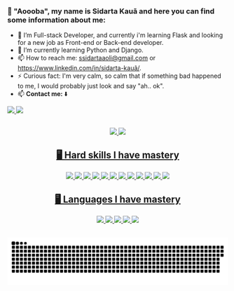 ### 👋 "Aoooba", my name is Sidarta Kauã and here you can find some information about me:

- 🔭 I’m Full-stack Developer, and currently i'm learning Flask and looking for a new job as Front-end or Back-end developer.
- 🌱 I’m currently learning Python and Django.
- 📫 How to reach me: ssidartaaoli@gmail.com or https://www.linkedin.com/in/sidarta-kauã/.
- ⚡ Curious fact: I'm very calm, so calm that if something bad happened to me, I would probably just look and say "ah.. ok".
- 📫 <strong>Contact me: </strong> ⬇️

</div>
  <a href="https://www.linkedin.com/in/sidarta-kauã/" target="_blank">
<img src="https://img.shields.io/badge/-LinkedIn-%230077B5?style=for-the-badge&logo=linkedin&logoColor=white" target="_blank">
</a>
  <a href="https://www.instagram.com/yssidartaa/" target="_blank">
<img src="https://img.shields.io/badge/-Instagram-%23E4405F?style=for-the-badge&logo=instagram&logoColor=white" target="_blank">
</a>
</div>

##

<div align="center">
  <a href="https://github.com/ssidartaa">
  <img height="200px" src="https://github-readme-stats.vercel.app/api?username=ssidartaa&show_icons=true&theme=shades-of-purple&include_all_commits=true&count_private=true"/>
  <img height="200px" src="https://github-readme-stats.vercel.app/api/top-langs/?username=ssidartaa&layout=compact&langs_count=7&theme=shades-of-purple"/>
</div>

<div align="center">
  <h2> 🖥️ Hard skills I have mastery </h2>
	
  <img src="https://img.shields.io/badge/-html-E34F26?logo=html5&logoColor=white&style=for-the-badge" />
  <img src="https://img.shields.io/badge/-css-1572B6?logo=css3&logoColor=white&style=for-the-badge" />
  <img src="https://img.shields.io/badge/-reactjs-61DAFB?logo=react&logoColor=white&style=for-the-badge" />
  <img src="https://img.shields.io/badge/-styled components-DB7093?logo=styled-components&logoColor=white&style=for-the-badge" />
  <img src="https://img.shields.io/badge/-vercel-000000?logo=vercel&logoColor=white&style=for-the-badge" />
  <img src="https://img.shields.io/badge/-trello-0052CC?logo=trello&logoColor=white&style=for-the-badge" />
  <img src="https://img.shields.io/badge/-yarn-2C8EBB?logo=yarn&logoColor=white&style=for-the-badge" />
  <img src="https://img.shields.io/badge/-vscode-007ACC?logo=Visual Studio Code&logoColor=white&style=for-the-badge" />
  <img src="https://img.shields.io/badge/-insomnia-4000BF?logo=insomnia&logoColor=white&style=for-the-badge" />
  <img src="https://img.shields.io/badge/Redux-593D88?style=for-the-badge&logo=redux&logoColor=white"/>
  <img src="https://img.shields.io/badge/Material--UI-0081CB?style=for-the-badge&logo=material-ui&logoColor=white"/>
  <img src="https://img.shields.io/badge/Heroku-430098?style=for-the-badge&logo=heroku&logoColor=white"/>

  <h2> 🖥️ Languages I have mastery </h2>
	
  <img src="https://img.shields.io/badge/-javascript-F7DF1E?logo=javascript&logoColor=white&style=for-the-badge" />
  <img src="https://img.shields.io/badge/TypeScript-007ACC?style=for-the-badge&logo=typescript&logoColor=white"/>
  <img src="https://img.shields.io/badge/PostgreSQL-316192?style=for-the-badge&logo=postgresql&logoColor=white" />
  <img src="https://img.shields.io/badge/Node.js-43853D?style=for-the-badge&logo=node.js&logoColor=white" />
  <img src="https://img.shields.io/badge/Express.js-404D59?style=for-the-badge"/>

##
	
<div>
	
  ![Snake animation](https://github.com/ssidartaa/ssidartaa/blob/output/github-contribution-grid-snake.svg)
	
</div>
